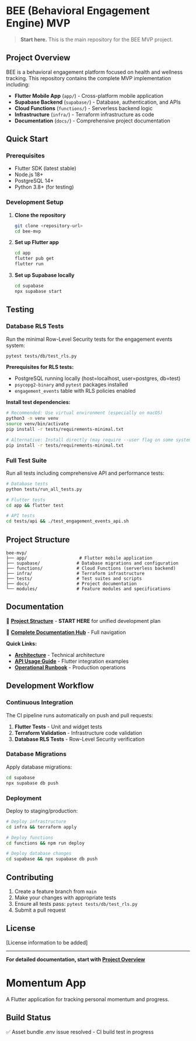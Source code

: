 # BEE (Behavioral Engagement Engine) MVP

> **Start here.** This is the main repository for the BEE MVP project.

## Project Overview

BEE is a behavioral engagement platform focused on health and wellness tracking. This repository contains the complete MVP implementation including:

- **Flutter Mobile App** (`app/`) - Cross-platform mobile application
- **Supabase Backend** (`supabase/`) - Database, authentication, and APIs
- **Cloud Functions** (`functions/`) - Serverless backend logic
- **Infrastructure** (`infra/`) - Terraform infrastructure as code
- **Documentation** (`docs/`) - Comprehensive project documentation

## Quick Start

### Prerequisites
- Flutter SDK (latest stable)
- Node.js 18+
- PostgreSQL 14+
- Python 3.8+ (for testing)

### Development Setup

1. **Clone the repository**
   ```bash
   git clone <repository-url>
   cd bee-mvp
   ```

2. **Set up Flutter app**
   ```bash
   cd app
   flutter pub get
   flutter run
   ```

3. **Set up Supabase locally**
   ```bash
   cd supabase
   npx supabase start
   ```

## Testing

### Database RLS Tests

Run the minimal Row-Level Security tests for the engagement events system:

```bash
pytest tests/db/test_rls.py
```

**Prerequisites for RLS tests:**
- PostgreSQL running locally (host=localhost, user=postgres, db=test)
- `psycopg2-binary` and `pytest` packages installed
- `engagement_events` table with RLS policies enabled

**Install test dependencies:**
```bash
# Recommended: Use virtual environment (especially on macOS)
python3 -m venv venv
source venv/bin/activate
pip install -r tests/requirements-minimal.txt

# Alternative: Install directly (may require --user flag on some systems)
pip install -r tests/requirements-minimal.txt
```

### Full Test Suite

Run all tests including comprehensive API and performance tests:

```bash
# Database tests
python tests/run_all_tests.py

# Flutter tests
cd app && flutter test

# API tests
cd tests/api && ./test_engagement_events_api.sh
```

## Project Structure

```
bee-mvp/
├── app/                    # Flutter mobile application
├── supabase/              # Database migrations and configuration
├── functions/             # Cloud Functions (serverless backend)
├── infra/                 # Terraform infrastructure
├── tests/                 # Test suites and scripts
├── docs/                  # Project documentation
└── modules/               # Feature modules and specifications
```

## Documentation

🎯 **[Project Structure](docs/0_Initial_docs/bee_project_structure.md)** - **START HERE** for unified development plan

📖 **[Complete Documentation Hub](docs/README.md)** - Full navigation

**Quick Links:**
- **[Architecture](docs/0_Initial_docs/bee_mvp_architecture.md)** - Technical architecture
- **[API Usage Guide](docs/2_epic_2_1/implementation/api-usage-guide.md)** - Flutter integration examples
- **[Operational Runbook](docs/2_epic_2_1/docs/operational-runbook.md)** - Production operations

## Development Workflow

### Continuous Integration

The CI pipeline runs automatically on push and pull requests:

1. **Flutter Tests** - Unit and widget tests
2. **Terraform Validation** - Infrastructure code validation  
3. **Database RLS Tests** - Row-Level Security verification

### Database Migrations

Apply database migrations:

```bash
cd supabase
npx supabase db push
```

### Deployment

Deploy to staging/production:

```bash
# Deploy infrastructure
cd infra && terraform apply

# Deploy functions
cd functions && npm run deploy

# Deploy database changes
cd supabase && npx supabase db push
```

## Contributing

1. Create a feature branch from `main`
2. Make your changes with appropriate tests
3. Ensure all tests pass: `pytest tests/db/test_rls.py`
4. Submit a pull request

## License

[License information to be added]

---

**For detailed documentation, start with [Project Overview](docs/0_Initial_docs/project_overview.md)**

# Momentum App

A Flutter application for tracking personal momentum and progress.

## Build Status
✅ Asset bundle .env issue resolved - CI build test in progress 
